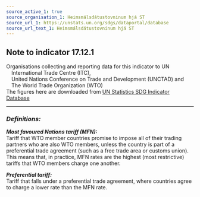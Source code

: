 ```yaml
---
source_active_1: true
source_organisation_1: Heimsmálsdátustovninum hjá ST
source_url_1: https://unstats.un.org/sdgs/dataportal/database
source_url_text_1: Heimsmálsdátustovninum hjá ST
---
```

## Note to indicator 17.12.1  
Organisations collecting and reporting data for this indicator to UN  
 International Trade Centre (ITC),  
 United Nations Conference on Trade and Development (UNCTAD) and  
 The World Trade Organization (WTO)  
The figures here are downloaded from [UN Statistics SDG Indicator Database](https://unstats.un.org/sdgs/dataportal/database)

---
### *Definitions:*  
***Most favoured Nations tariff (MFN):***  
Tariff that WTO member countries promise to impose all of their trading partners who are also WTO members, unless the country is part of a preferential trade agreement (such as a free trade area or customs union). This means that, in practice, MFN rates are the highest (most restrictive) tariffs that WTO members charge one another.

***Preferential tariff:***  
Tariff that falls under a preferential trade agreement, where countries agree to charge a lower rate than the MFN rate.
